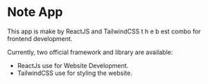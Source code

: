 # Note App

This app is make by ReactJS and TailwindCSS t h e b est combo for frontend development.

Currently, two official framework and library are available:

- ReactJs use for Website Development.
- TailwindCSS use for styling the website.
